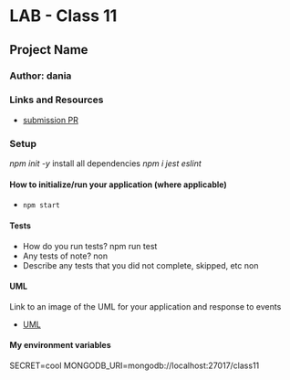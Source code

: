 # LAB - Class 11

## Project Name

### Author: dania

### Links and Resources

- [submission PR](https://github.com/401-advanced-javascript-dania/Lab-Class-11/pull/1)



### Setup
*npm init -y*
install all dependencies *npm i jest eslint*
#### How to initialize/run your application (where applicable)

- `npm start`

#### Tests

- How do you run tests?
npm run test
- Any tests of note?
non
- Describe any tests that you did not complete, skipped, etc
non
#### UML

Link to an image of the UML for your application and response to events
- [UML](https://github.com/401-advanced-javascript-dania/Lab-Class-11/blob/withMongo/IMG_20200212_193036.jpg)


####  My environment variables
SECRET=cool
MONGODB_URI=mongodb://localhost:27017/class11
